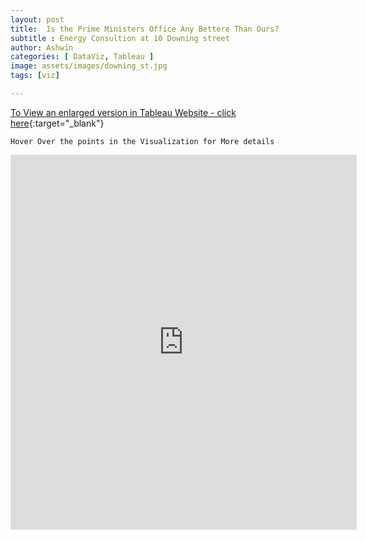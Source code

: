 ```yaml
---
layout: post
title:  Is the Prime Ministers Office Any Bettere Than Ours?
subtitle : Energy Consultion at 10 Downing street
author: Ashwin
categories: [ DataViz, Tableau ]
image: assets/images/downing_st.jpg
tags: [viz]

---
```

[To View an enlarged version in Tableau Website - click here](https://public.tableau.com/views/EC-10Downin_street-v2/Sheet1?:language=en-GB&:display_count=y&:origin=viz_share_link){:target="_blank"}

```
Hover Over the points in the Visualization for More details 
```

<iframe seamless frameborder="0" src="https://public.tableau.com/views/EC-10Downin_street-v2/Sheet1?:language=en-GB&:display_count=y&:origin=viz_share_link&:showVizHome=no" width = '110%' height = '600'></iframe>
